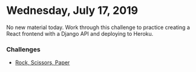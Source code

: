 Wednesday, July 17, 2019
======================
No new material today. Work through this challenge to practice creating a React frontend with a Django API and deploying to Heroku.

### Challenges
- [Rock, Scissors, Paper](https://github.com/indiaplatoon/rock-scissors-paper)
